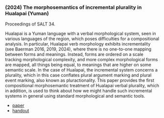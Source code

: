 ### (2024) The morphosemantics of incremental plurality in Hualapai \(Yuman\) ###

Proceedings of SALT 34.

Hualapai is a Yuman language with a verbal morphological system,
seen in various languages of the region, which poses difficulties for a compositional analysis. In particular, Hualapai verb morphology exhibits incrementality (see Baerman 2016, 2019, 2024), where there is no one-to-one mapping between forms and meanings. Instead, forms are ordered on a scale tracking morphological complexity, and more complex morphological forms are mapped, all things being equal, to meanings that are higher on some semantic scale. In the case of Hualapai, the incremental system concerns a plurality, which in this case conflates plural argument marking and plural event marking, also known as pluractionality. This paper provides the first compositional morphosemantic treatment of Hualapai verbal plurality, which in addition, is used to think about how we might handle such incremental systems in general using standard morphological and semantic tools.

+ [paper](./resources/papers/salt34_hualapai.pdf)
+ [handout](./resources/papers/SALT_scale_of_plurality_hualapai_cut.pdf)
